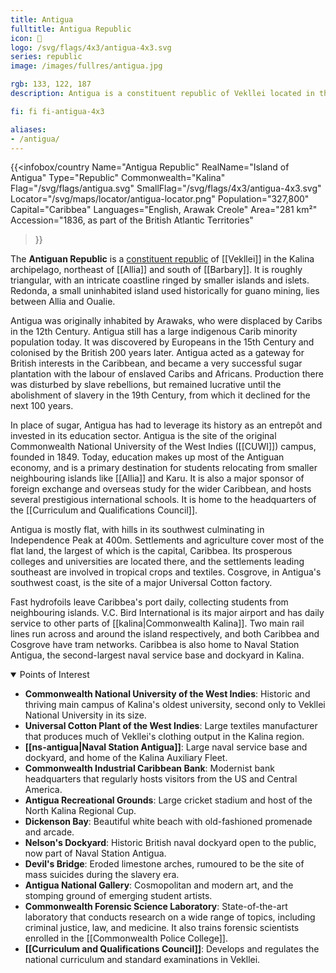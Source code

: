 ```yaml
---
title: Antigua
fulltitle: Antigua Republic
icon: 🌸
logo: /svg/flags/4x3/antigua-4x3.svg
series: republic
image: /images/fullres/antigua.jpg

rgb: 133, 122, 187
description: Antigua is a constituent republic of Vekllei located in the Lesser Antilles of the Caribbean Sea.

fi: fi fi-antigua-4x3

aliases:
- /antigua/
---
```

{{<infobox/country
	 Name="Antigua Republic"
	 RealName="Island of Antigua"
	 Type="Republic"
	 Commonwealth="Kalina"
	 Flag="/svg/flags/antigua.svg"
	 SmallFlag="/svg/flags/4x3/antigua-4x3.svg"
	 Locator="/svg/maps/locator/antigua-locator.png"
	 Population="327,800"
	 Capital="Caribbea"
	 Languages="English, Arawak Creole"
	 Area="281 km²"
	 Accession="1836, as part of the British Atlantic Territories"
 >}}

The <span class="fi fi-antigua-4x3"></span> **Antiguan Republic** is a [constituent republic](/republics/) of [[Vekllei]] in the Kalina archipelago, northeast of [[Allia]] and south of [[Barbary]]. It is roughly triangular, with an intricate coastline ringed by smaller islands and islets. Redonda, a small uninhabited island used historically for guano mining, lies between Allia and Oualie.

Antigua was originally inhabited by Arawaks, who were displaced by Caribs in the 12th Century. Antigua still has a large indigenous Carib minority population today. It was discovered by Europeans in the 15th Century and colonised by the British 200 years later. Antigua acted as a gateway for British interests in the Caribbean, and became a very successful sugar plantation with the labour of enslaved Caribs and Africans. Production there was disturbed by slave rebellions, but remained lucrative until the abolishment of slavery in the 19th Century, from which it declined for the next 100 years.

In place of sugar, Antigua has had to leverage its history as an entrepôt and invested in its education sector. Antigua is the site of the original Commonwealth National University of the West Indies ([[CUWI]]) campus, founded in 1849. Today, education makes up most of the Antiguan economy, and is a primary destination for students relocating from smaller neighbouring islands like [[Allia]] and Karu. It is also a major sponsor of foreign exchange and overseas study for the wider Caribbean, and hosts several prestigious international schools. It is home to the headquarters of the [[Curriculum and Qualifications Council]].

Antigua is mostly flat, with hills in its southwest culminating in Independence Peak at 400m. Settlements and agriculture cover most of the flat land, the largest of which is the capital, Caribbea. Its prosperous colleges and universities are located there, and the settlements leading southeast are involved in tropical crops and textiles. Cosgrove, in Antigua's southwest coast, is the site of a major Universal Cotton factory.

Fast hydrofoils leave Caribbea's port daily, collecting students from neighbouring islands. V.C. Bird International is its major airport and has daily service to other parts of [[kalina|Commonwealth Kalina]]. Two main rail lines run across and around the island respectively, and both Caribbea and Cosgrove have tram networks. Caribbea is also home to Naval Station Antigua, the second-largest naval service base and dockyard in Kalina.

<details open>
	<summary>Points of Interest</summary>

* **Commonwealth National University of the West Indies**: Historic and thriving main campus of Kalina's oldest university, second only to Vekllei National University in its size.
* **Universal Cotton Plant of the West Indies**: Large textiles manufacturer that produces much of Vekllei's clothing output in the Kalina region.
* **[[ns-antigua|Naval Station Antigua]]**: Large naval service base and dockyard, and home of the Kalina Auxiliary Fleet.
* **Commonwealth Industrial Caribbean Bank**: Modernist bank headquarters that regularly hosts visitors from the US and Central America.
* **Antigua Recreational Grounds**: Large cricket stadium and host of the North Kalina Regional Cup.
* **Dickenson Bay**: Beautiful white beach with old-fashioned promenade and arcade.
* **Nelson's Dockyard**: Historic British naval dockyard open to the public, now part of Naval Station Antigua.
* **Devil's Bridge**: Eroded limestone arches, rumoured to be the site of mass suicides during the slavery era.
* **Antigua National Gallery**: Cosmopolitan and modern art, and the stomping ground of emerging student artists.
* **Commonwealth Forensic Science Laboratory**: State-of-the-art laboratory that conducts research on a wide range of topics, including criminal justice, law, and medicine. It also trains forensic scientists enrolled in the [[Commonwealth Police College]].
* **[[Curriculum and Qualifications Council]]**: Develops and regulates the national curriculum and standard examinations in Vekllei.
</details>

